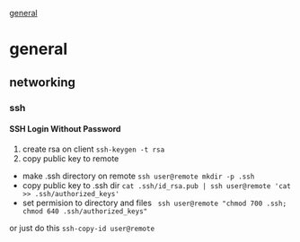 [general](#general)

# general
## networking
### ssh
#### SSH Login Without Password
1. create rsa on client
`ssh-keygen -t rsa` 
2. copy public key to remote
* make .ssh directory on remote 
`ssh user@remote mkdir -p .ssh` 
* copy public key to .ssh dir 
`cat .ssh/id_rsa.pub | ssh user@remote 'cat >> .ssh/authorized_keys'`
* set permision to directory and files 
` ssh user@remote "chmod 700 .ssh; chmod 640 .ssh/authorized_keys"`

or just do this
`ssh-copy-id user@remote`

